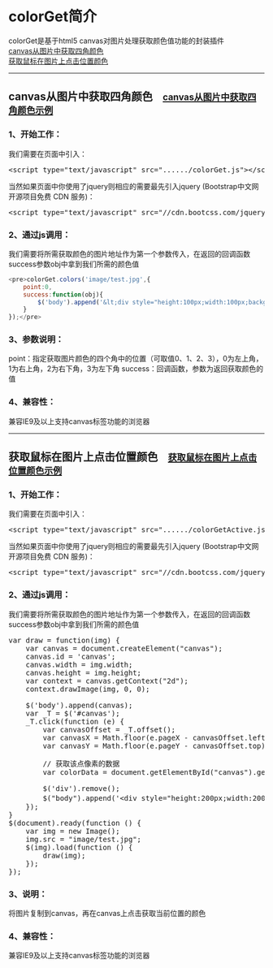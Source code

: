 <h1>colorGet简介</h1>

colorGet是基于html5 canvas对图片处理获取颜色值功能的封装插件<br/>
<a href="#colorGet1">canvas从图片中获取四角颜色</a><br/>
<a href="#colorGet2">获取鼠标在图片上点击位置颜色</a>
<hr/>
<h2 id="colorGet1">canvas从图片中获取四角颜色&nbsp;&nbsp;&nbsp;&nbsp;<a href="http://www.shdnfw.com/plugin/colorGet/demo1.html"><small>canvas从图片中获取四角颜色示例</small></a></h2>

<h3>1、开始工作：</h3>

我们需要在页面中引入：
<pre>&lt;script type="text/javascript" src="....../colorGet.js">&lt;/script></pre>
当然如果页面中你使用了jquery则相应的需要最先引入jquery (Bootstrap中文网开源项目免费 CDN 服务)：
<pre>&lt;script type="text/javascript" src="//cdn.bootcss.com/jquery/1.9.1/jquery.min.js">&lt;/script></pre>
<h3>2、通过js调用：</h3>

我们需要将所需获取颜色的图片地址作为第一个参数传入，在返回的回调函数success参数obj中拿到我们所需的颜色值
```javascript
<pre>colorGet.colors('image/test.jpg',{
	point:0,
	success:function(obj){
		$('body').append('&lt;div style="height:100px;width:100px;background-color:'+obj.hex+'">&lt;/div>');
	}
});</pre>
```
<h3>3、参数说明：</h3>

point：指定获取图片颜色的四个角中的位置（可取值0、1、2、3），0为左上角，1为右上角，2为右下角，3为左下角
success：回调函数，参数为返回获取颜色的值
<h3>4、兼容性：</h3>

兼容IE9及以上支持canvas标签功能的浏览器
<hr/>
<h2 id="colorGet2">获取鼠标在图片上点击位置颜色&nbsp;&nbsp;&nbsp;&nbsp;<a href="http://www.shdnfw.com/plugin/colorGet/demo2.html"><small>获取鼠标在图片上点击位置颜色示例</small></a></h2>

<h3>1、开始工作：</h3>

我们需要在页面中引入：
<pre>&lt;script type="text/javascript" src="....../colorGetActive.js">&lt;/script></pre>
当然如果页面中你使用了jquery则相应的需要最先引入jquery (Bootstrap中文网开源项目免费 CDN 服务)：
<pre>&lt;script type="text/javascript" src="//cdn.bootcss.com/jquery/1.9.1/jquery.min.js">&lt;/script></pre>
<h3>2、通过js调用：</h3>

我们需要将所需获取颜色的图片地址作为第一个参数传入，在返回的回调函数success参数obj中拿到我们所需的颜色值
<pre>var draw = function(img) {
	var canvas = document.createElement("canvas");
	canvas.id = 'canvas';
	canvas.width = img.width;
	canvas.height = img.height;
	var context = canvas.getContext("2d");
	context.drawImage(img, 0, 0);

	$('body').append(canvas);
	var _T = $('#canvas');
	_T.click(function (e) {
		var canvasOffset = _T.offset();
		var canvasX = Math.floor(e.pageX - canvasOffset.left);
		var canvasY = Math.floor(e.pageY - canvasOffset.top);

		// 获取该点像素的数据
		var colorData = document.getElementById("canvas").getPixelColor(canvasX, canvasY);

		$('div').remove();
		$("body").append('&lt;div style="height:200px;width:200px;display:inline-block;background-color:'+colorData.hex+'">当前点击位置颜色：&lt;br>'+colorData.hex+'&lt;br>'+colorData.rgba+'&lt;br>'+colorData.rgb+'&lt;/div>');
	});
}
$(document).ready(function () {
	var img = new Image();
	img.src = "image/test.jpg";
	$(img).load(function () {
		draw(img);
	});
});</pre>

<h3>3、说明：</h3>

将图片复制到canvas，再在canvas上点击获取当前位置的颜色
<h3>4、兼容性：</h3>

兼容IE9及以上支持canvas标签功能的浏览器

